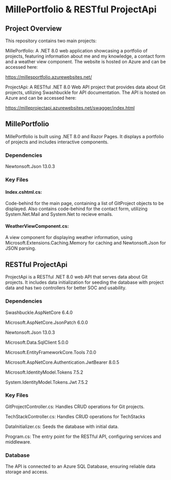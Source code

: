 # MillePortfolio & RESTful ProjectApi

## Project Overview
This repository contains two main projects:

MillePortfolio: A .NET 8.0 web application showcasing a portfolio of projects, featuring information about me and my knowledge, a contact form and a weather view component. The website is hosted on Azure and can be accessed here:

https://millesportfolio.azurewebsites.net/

ProjectApi: A RESTful .NET 8.0 Web API project that provides data about Git projects, utilizing Swashbuckle for API documentation. The API is hosted on Azure and can be accessed here:

https://milleprojectapi.azurewebsites.net/swagger/index.html

## MillePortfolio

MillePortfolio is built using .NET 8.0 and Razor Pages. It displays a portfolio of projects and includes interactive components.

### Dependencies

Newtonsoft.Json 13.0.3

### Key Files

#### Index.cshtml.cs: 
Code-behind for the main page, containing a list of GitProject objects to be displayed.
Also contains code-behind for the contact form, utilizing System.Net.Mail and System.Net to recieve emails.

#### WeatherViewComponent.cs: 
A view component for displaying weather information, using Microsoft.Extensions.Caching.Memory for caching and Newtonsoft.Json for JSON parsing.

## RESTful ProjectApi

ProjectApi is a RESTful .NET 8.0 web API that serves data about Git projects. It includes data initialization for seeding the database with project data and has two controllers for better SOC and usability.

### Dependencies

Swashbuckle.AspNetCore 6.4.0

Microsoft.AspNetCore.JsonPatch 6.0.0

Newtonsoft.Json 13.0.3

Microsoft.Data.SqlClient 5.0.0

Microsoft.EntityFrameworkCore.Tools 7.0.0

Microsoft.AspNetCore.Authentication.JwtBearer 8.0.5

Microsoft.IdentityModel.Tokens 7.5.2

System.IdentityModel.Tokens.Jwt 7.5.2

### Key Files

GitProjectController.cs: Handles CRUD operations for Git projects.

TechStackController.cs: Handles CRUD operations for TechStacks

DataInitializer.cs: Seeds the database with initial data.

Program.cs: The entry point for the RESTful API, configuring services and middleware.

### Database

The API is connected to an Azure SQL Database, ensuring reliable data storage and access.

